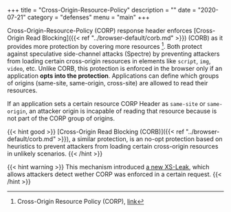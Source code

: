 +++
title = "Cross-Origin-Resource-Policy"
description = ""
date = "2020-07-21"
category = "defenses"
menu = "main"
+++

Cross-Origin-Resource-Policy (CORP) response header enforces [Cross-Origin Read Blocking]({{< ref "../browser-default/corb.md" >}}) (CORB) as it provides more protection by covering more resources [^1]. Both protect against speculative side-channel attacks (Spectre) by preventing attackers from loading certain cross-origin resources in elements like `script`, `img`, `video`, etc. Unlike CORB, this protection is enforced in the browser only if an application **opts into the protection**. Applications can define which groups of origins (same-site, same-origin, cross-site) are allowed to read their resources.

If an application sets a certain resource CORP Header as `same-site` or `same-origin`, an attacker origin is incapable of reading that resource because is not part of the CORP group of origins.

{{< hint good >}}
[Cross-Origin Read Blocking (CORB)]({{< ref "../browser-default/corb.md" >}}), a similar protection, is an no-opt protection based on heuristics to prevent attackers from loading certain cross-origin resources in unlikely scenarios.
{{< /hint >}}

{{< hint warning >}}
This mechanism introduced [a new XS-Leak](https://TODO), which allows attackers detect wether CORP was enforced in a certain request.
{{< /hint >}}

[^1]: Cross-Origin Resource Policy (CORP), [link](https://developer.mozilla.org/en-US/docs/Web/HTTP/Cross-Origin_Resource_Policy_(CORP))